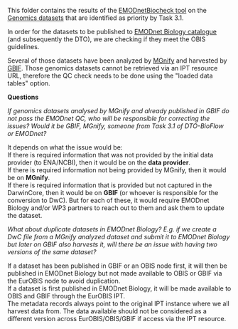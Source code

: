This folder contains the results of the [EMODnetBiocheck tool](https://github.com/EMODnet/EMODnetBiocheck) on the [Genomics datasets](https://github.com/cpavloud/Genomics_DTO-BioFlow/blob/main/QC_results/Genomics_datasets.tsv) that are identified as priority by Task 3.1. 

In order for the datasets to be published to [EMODnet Biology catalogue](https://emodnet.ec.europa.eu/geonetwork/srv/eng/catalog.search#/search?resultType=details&sortBy=sortDate&from=1&to=20) (and subsequently the DTO), we are checking if they meet the OBIS guidelines.

Several of those datasets have been analyzed by [MGnify](https://www.ebi.ac.uk/metagenomics) and harvested by [GBIF](https://www.gbif.org/publisher/ab733144-7043-4e88-bd4f-fca7bf858880). Those genomics datasets cannot be retrieved via an IPT resource URL, therefore the QC check needs to be done using the "loaded data tables" option.





**Questions**


*If genomics datasets analysed by MGnify and already published in GBIF do not pass the EMODnet QC, who will be responsible for correcting the issues? Would it be GBIF, MGnify, someone from Task 3.1 of DTO-BioFlow or EMODnet?*

It depends on what the issue would be:  
If there is required information that was not provided by the initial data provider (to ENA/NCBI), then it would be on the **data provider**.  
If there is required information not being provided by MGnify, then it would be on **MGnify**.  
If there is required information that is provided but not captured in the DarwinCore, then it would be on **GBIF** (or whoever is responsible for the conversion to DwC). 
But for each of these, it would require EMODnet Biology and/or WP3 partners to reach out to them and ask them to update the dataset. 


*What about duplicate datasets in EMODnet Biology? E.g. if we create a DwC file from a MGnify analyzed dataset and submit it to EMODnet Biology but later on GBIF also harvests it, will there be an issue with having two versions of the same dataset?*

If a dataset has been published in GBIF or an OBIS node first, it will then be published in EMODnet Biology but not made available to OBIS or GBIF via the EurOBIS node to avoid duplication.  
If a dataset is first published in EMODnet Biology, it will be made available to OBIS and GBIF through the EurOBIS IPT.  
The metadata records always point to the original IPT instance where we all harvest data from. 
The data available should not be considered as a different version across EurOBIS/OBIS/GBIF if access via the IPT resource. 




